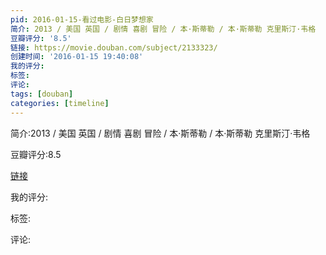```yaml
---
pid: 2016-01-15-看过电影-白日梦想家
简介: 2013 / 美国 英国 / 剧情 喜剧 冒险 / 本·斯蒂勒 / 本·斯蒂勒 克里斯汀·韦格
豆瓣评分: '8.5'
链接: https://movie.douban.com/subject/2133323/
创建时间: '2016-01-15 19:40:08'
我的评分:
标签:
评论:
tags: [douban]
categories: [timeline]
---
```

简介:2013 / 美国 英国 / 剧情 喜剧 冒险 / 本·斯蒂勒 / 本·斯蒂勒 克里斯汀·韦格

豆瓣评分:8.5

[链接](https://movie.douban.com/subject/2133323/)

我的评分:

标签:

评论:

